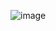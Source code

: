 ![image](https://user-images.githubusercontent.com/37501487/205087462-7307f8e1-8405-4a9f-822a-559c939a8eca.png)
